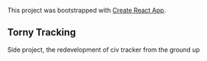 This project was bootstrapped with [Create React App](https://github.com/facebook/create-react-app).

## Torny Tracking

Side project, the redevelopment of civ tracker from the ground up
